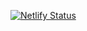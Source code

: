 [![Netlify Status](https://api.netlify.com/api/v1/badges/c604fdd5-6dcf-45c4-9663-a9164283bfa0/deploy-status)](https://app.netlify.com/sites/angry-ritchie-bf8187/deploys)
